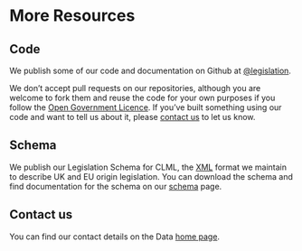 # More Resources

## Code

We publish some of our code and documentation on Github at [@legislation](https://github.com/legislation).

We don’t accept pull requests on our repositories, although you are welcome to fork them and reuse the code for your own purposes if you follow the [Open Government Licence](reuse-licence.md). If you’ve built something using our code and want to tell us about it, please [contact us](index.md#contact-us) to let us know.

## Schema

We publish our Legislation Schema for CLML, the [XML](formats/xml.md) format we maintain to describe UK and EU origin legislation. You can download the schema and find documentation for the schema on our [schema](https://legislation.github.io/clml-schema/) page.

## Contact us

You can find our contact details on the Data [home page](index.md).
